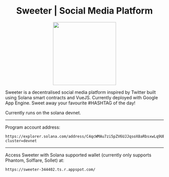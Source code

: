 <h1 align="center"> Sweeter | Social Media Platform </h1>
<p align="center">
  <img height="200" src="https://user-images.githubusercontent.com/50122869/158731180-fe896021-6df9-41cf-9757-ac2d3352ffe5.png">
</p>

Sweeter is a decentralised social media platform inspired by Twitter built using Solana smart contracts and VueJS. Currently deployed with Google App Engine. 
Sweet away your favourite #HASHTAG of the day!

Currently runs on the solana devnet. 

<hr/>

Program account address: 
```
https://explorer.solana.com/address/C4qcWMAu7zi5pZV6UJJqsoX8aRbsxwLq9UB53EgfTwLz?cluster=devnet
```


<hr/>
Access Sweeter with Solana supported wallet (currently only supports Phantom, Solflare, Sollet) at:

```
https://sweeter-344402.ts.r.appspot.com/
```
